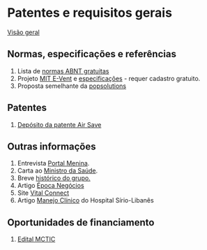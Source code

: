 # Patentes e requisitos gerais

[Visão geral](AirSaveBRETECH_Release300320rev2.pdf)

## Normas, especificações e referências

1. Lista de [normas ABNT gratuitas](normas.md)
1. Projeto [MIT E-Vent](https://e-vent.mit.edu/) e [especificações](https://e-vent.mit.edu/clinical/key-ventilation-specifications/) - requer cadastro gratuito.
1. Proposta semelhante da [popsolutions](https://www.popsolutions.co/en_US/openventilator)

## Patentes

1. [Depósito da patente Air Save](Deposito_Respirador.pdf)

## Outras informações

1. Entrevista [Portal Menina](https://portalmenina.com.br/balneario-camboriu/2020/04/01/entrevista-brasileiros-desenvolvem-respirador-de-baixo-custo-para-covid-19/).
1. Carta ao [Ministro da Saúde](Gabinete_do_Ministro_Dr_Mandetta.pdf).
1. Breve [histórico do grupo.](historico.pdf)
1. Artigo [Época Negócios](https://epocanegocios.globo.com/Empresa/noticia/2020/04/coronavirus-engenheiros-brasileiros-transformam-mascaras-de-mergulho-em-respiradores-para-tratamento-de-pacientes.html)
1. Site [Vital Connect](https://vitalconnect.com/)
1. Artigo [Manejo Clínico](sirio-libanes-manejo-clinico) do Hospital Sírio-Libanês 


## Oportunidades de financiamento

1. [Edital MCTIC](http://www.mctic.gov.br/mctic/opencms/salaImprensa/noticias/arquivos/2020/04/MCTIC_lanca_chamada_publica_producao_EPIEPC_biosseguranca_equipes_medicas_e_hospitalares_contra_o_Coronavirus.html)

